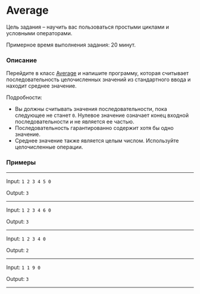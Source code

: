 # Average

Цель задания – научить вас пользоваться простыми циклами и условными операторами.

Примерное время выполнения задания: 20 минут.

### Описание

Перейдите в класс [Average](src/main/java/com/project/rd/autotasks/Average.java) и напишите программу, которая считывает последовательность целочисленных значений из стандартного ввода и находит среднее значение.

Подробности:

- Вы должны считывать значения последовательности, пока следующее не станет `0`. Нулевое значение означает конец входной последовательности и не является ее частью.
- Последовательность гарантированно содержит хотя бы одно значение.
- Среднее значение также является целым числом. Используйте целочисленные операции.

### Примеры

---
Input: `1 2 3 4 5 0`

Output: `3`

---
Input: `1 2 3 4 6 0`

Output: `3`

---
Input: `1 2 3 4 0 `

Output: `2`

---
Input: `1 1 9 0`

Output: `3`

---


